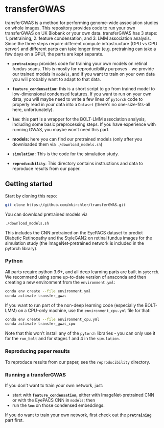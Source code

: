 # transferGWAS

transferGWAS is a method for performing genome-wide association studies on whole images. This repository provides code to run your own transferGWAS on UK Biobank or your own data. transferGWAS has 3 steps: 1. pretraining, 2. feature condensation, and 3. LMM association analysis. Since the three steps require different compute infrastructure (GPU vs CPU server) and different parts can take longer time (e.g. pretraining can take a few days on a GPU), the parts are kept separate. 

* **`pretraining`:** provides code for training your own models on retinal fundus scans. This is mostly for reproducibility purposes - we provide our trained models in `models`, and if you want to train on your own data you will probably want to adapt to that data.

* **`feature_condensation`:** this is a short script to go from trained model to low-dimensional condensed features. If you want to run on your own data, you will maybe need to write a few lines of `pytorch` code to properly read in your data into a `Dataset` (there's no one-size-fits-all here, unfortunately).

* **`lmm`:** this part is a wrapper for the BOLT-LMM association analysis, including some basic preprocessing steps. If you have experience with running GWAS, you maybe won't need this part.

* **models:** here you can find our pretrained models (only after you downloaded them via `./download_models.sh`)

* **`simulation`:** This is the code for the simulation study.

* **`reproducibility`**: This directory contains instructions and data to reproduce results from our paper.


## Getting started

Start by cloning this repo:
```bash
git clone https://github.com/mkirchler/transferGWAS.git
```

You can download pretrained models via
```bash
./download_models.sh
```
This includes the CNN pretrained on the EyePACS dataset to predict Diabetic Retinopathy and the StyleGAN2 on retinal fundus images for the simulation study (the ImageNet-pretrained network is included in the pytorch library).

### Python


All parts require python 3.6+, and all deep learning parts are built in `pytorch`. We recommend using some up-to-date version of anaconda and then creating a new environment from the `environment.yml`:
```bash
conda env create --file environment.yml
conda activate transfer_gwas
```

If you want to run part of the non-deep learning code (especially the BOLT-LMM) on a CPU-only machine, use the `environment_cpu.yml` file for that:
```bash
conda env create --file environment_cpu.yml
conda activate transfer_gwas_cpu
```
Note that this won't install any of the `pytorch` libraries - you can only use it for the `run_bolt` and for stages 1 and 4 in the `simulation`.


### Reproducing paper results

To reproduce results from our paper, see the `reproducibility` directory.

### Running a transferGWAS

If you don't want to train your own network, just:

* start with **`feature_condensation`**, either with ImageNet-pretrained CNN or with the EyePACS CNN in `models`; then
* run the **`lmm`** on those condensed embeddings.

If you do want to train your own network, first check out the **`pretraining`** part first.


